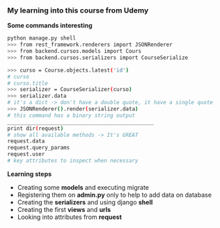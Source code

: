 ### My learning into this course from Udemy

**Some commands interesting**

```bash
python manage.py shell
>>> from rest_framework.renderers import JSONRenderer
>>> from backend.cursos.models import Cours
>>> from backend.cursos.serializers import CourseSerialize

>>> curso = Course.objects.latest('id')
# curso
# curso.title
>>> serializer = CourseSerializer(curso)
>>> serializer.data
# it's a dict -> don't have a double quote, it have a single quote
>>> JSONRenderer().render(serializer.data)
# this command has a binary string output
_______________________________________________
print dir(request)
# show all available methods -> It's GREAT
request.data
request.query_params
request.user
# key attributes to inspect when necessary
```

**Learning steps**

- Creating some **models** and executing migrate
- Registering them on **admin.py** only to help to add data on database
- Creating the **serializers** and using django **shell**
- Creating the first **views** and **urls**
- Looking into attributes from **request**
